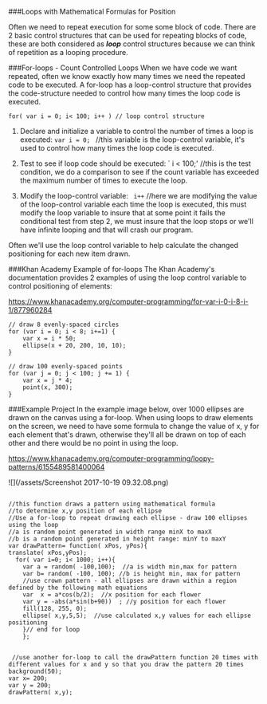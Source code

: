 ###Loops with Mathematical Formulas for Position

Often we need to repeat execution for some some block of code.  There are 2 basic control structures that can be used for repeating blocks of code, these are both considered as _**loop**_ control structures because we can think of repetition as a looping procedure.  

###For-loops  - Count Controlled Loops
When we have code we want repeated, often we know exactly how many times we need the repeated code to be executed.  A for-loop has a loop-control structure that provides the code-structure needed to control how many times the loop code is executed.

`for( var i = 0; i< 100; i++ ) // loop control structure`

1. Declare and initialize a variable to control the number of times a loop is executed:  `var i = 0; `  //this variable is the loop-control variable, it's used to control how many times the loop code is executed.

2.  Test to see if loop code should be executed:  ` i < 100;'  //this is the test condition, we do a comparison to see if the count variable has exceeded the maximum  number of times to execute the loop.  

3.  Modify the loop-control variable:  ` i++`   //here we are modifying the value of the loop-control variable each time the loop is executed, this must modify the loop variable to insure that at some point it fails the conditional test from step 2, we must insure that the loop stops or we'll have infinite looping and that will crash our program.


Often we'll use the loop control variable to help calculate the changed positioning for each new item drawn.  


###Khan Academy Example of for-loops
The Khan Academy's documentation provides 2 examples of using the loop control variable to control positioning of elements:

https://www.khanacademy.org/computer-programming/for-var-i-0-i-8-i-1/877960284

```
// draw 8 evenly-spaced circles
for (var i = 0; i < 8; i+=1) {
    var x = i * 50;
    ellipse(x + 20, 200, 10, 10);
}

// draw 100 evenly-spaced points
for (var j = 0; j < 100; j += 1) {
    var x = j * 4;
    point(x, 300);
}

```

###Example Project 
In the example image below, over 1000 ellipses are drawn on the canvas using a for-loop.  When using loops to draw elements on the screen, we need to have some formula to change the value of x, y for each element that's drawn, otherwise they'll all be drawn on top of each other and there would be no point in using the loop.


https://www.khanacademy.org/computer-programming/loopy-patterns/6155489581400064

![](/assets/Screenshot 2017-10-19 09.32.08.png)

```

//this function draws a pattern using mathematical formula 
//to determine x,y position of each ellipse
//Use a for-loop to repeat drawing each ellipse - draw 100 ellipses using the loop
//a is random point generated in width range minX to maxX
//b is a random point generated in height range: minY to maxY
var drawPattern= function( xPos, yPos){
translate( xPos,yPos);
  for( var i=0; i< 1000; i++){
    var a = random( -100,100);  //a is width min,max for pattern
    var b= random( -100, 100); //b is height min, max for pattern
    //use crown pattern - all ellipses are drawn within a region defined by the following math equations
    var  x = a*cos(b/2);  //x position for each flower
    var y = -abs(a*sin(b+90))  ; //y position for each flower
    fill(128, 255, 0);
    ellipse( x,y,5,5);  //use calculated x,y values for each ellipse positioning
    }// end for loop
    };
    
 
 //use another for-loop to call the drawPattern function 20 times with different values for x and y so that you draw the pattern 20 times  
background(50);
var x= 200;
var y = 200;
drawPattern( x,y); 
```


